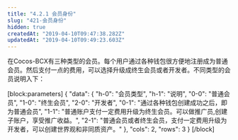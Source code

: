 ```yaml
---
title: "4.2.1 会员身份"
slug: "421-会员身份"
hidden: true
createdAt: "2019-04-10T09:47:38.282Z"
updatedAt: "2019-04-10T09:49:23.603Z"
---
```

在Cocos-BCX有三种类型的会员。每个用户通过各种钱包很方便地注册成为普通会员。然后支付一点的费用，可以选择升级成终生会员或者开发者。不同类型的会员说明入下：

[block:parameters]
{
  "data": {
    "h-0": "会员类型",
    "h-1": "说明",
    "0-0": "普通会员",
    "1-0": "终生会员",
    "2-0": "开发者",
    "0-1": "通过各种钱包创建成功之后，即为普通会员",
    "1-1": "普通账户支付一定费用升级为终生会员。可以做推广员,创建子账户，享受推广收益。",
    "2-1": "普通会员或者终生会员，支付一定费用升级为开发者，可以创建世界观和非同质资产。"
  },
  "cols": 2,
  "rows": 3
}
[/block]